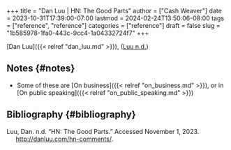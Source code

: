 +++
title = "Dan Luu | HN: The Good Parts"
author = ["Cash Weaver"]
date = 2023-10-31T17:39:00-07:00
lastmod = 2024-02-24T13:50:06-08:00
tags = ["reference", "reference"]
categories = ["reference"]
draft = false
slug = "1b585978-1fa0-443c-9cc4-1a04332724f7"
+++

[Dan Luu]({{< relref "dan_luu.md" >}}), (<a href="#citeproc_bib_item_1">Luu n.d.</a>)


## Notes {#notes}

-   Some of these are [On business]({{< relref "on_business.md" >}}), or in [On public speaking]({{< relref "on_public_speaking.md" >}})


## Bibliography {#bibliography}

<style>.csl-entry{text-indent: -1.5em; margin-left: 1.5em;}</style><div class="csl-bib-body">
  <div class="csl-entry"><a id="citeproc_bib_item_1"></a>Luu, Dan. n.d. “HN: The Good Parts.” Accessed November 1, 2023. <a href="http://danluu.com/hn-comments/">http://danluu.com/hn-comments/</a>.</div>
</div>
